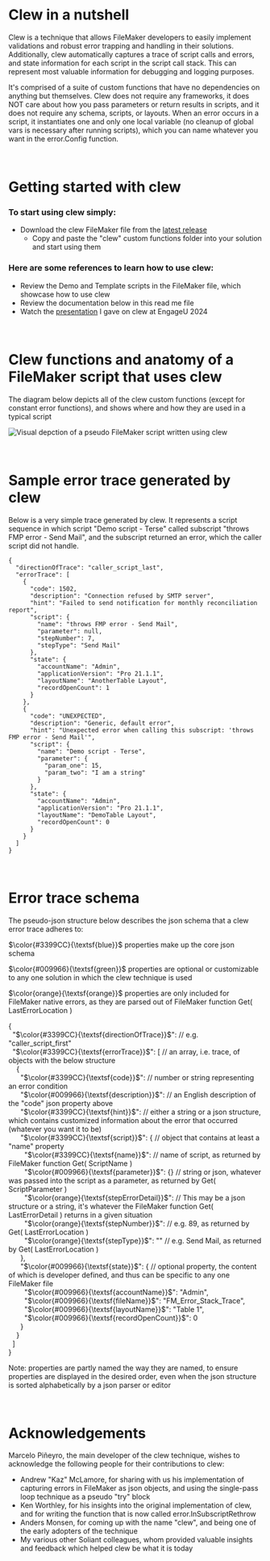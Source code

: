 # Clew in a nutshell

Clew is a technique that allows FileMaker developers to easily implement validations and robust error trapping and handling in their solutions. Additionally, clew automatically captures a trace of script calls and errors, and state information for each script in the script call stack. This can represent most valuable information for debugging and logging purposes.

It's comprised of a suite of custom functions that have no dependencies on anything but themselves. Clew does not require any frameworks, it does NOT care about how you pass parameters or return results in scripts, and it does not require any schema, scripts, or layouts. When an error occurs in a script, it instantiates one and only one local variable (no cleanup of global vars is necessary after running scripts), which you can name whatever you want in the error.Config function.

<br>

# Getting started with clew

### To start using clew simply:

- Download the clew FileMaker file from the [latest release](https://github.com/soliantconsulting/clew/releases)
  - Copy and paste the "clew" custom functions folder into your solution and start using them

### Here are some references to learn how to use clew:

- Review the Demo and Template scripts in the FileMaker file, which showcase how to use clew
- Review the documentation below in this read me file
- Watch the [presentation](https://youtu.be/d4N7d0Kdxqs?si=o2sMZicN_oNEzbwz) I gave on clew at EngageU 2024

<br>

# Clew functions and anatomy of a FileMaker script that uses clew

The diagram below depicts all of the clew custom functions (except for constant error functions), and shows where and how they are used in a typical script

![Visual depction of a pseudo FileMaker script written using clew](clew_visual_explanation.png)

<br>

# Sample error trace generated by clew

Below is a very simple trace generated by clew. It represents a script sequence in which script "Demo script - Terse" called subscript "throws FMP error - Send Mail", and the subscript returned an error, which the caller script did not handle.

    {
      "directionOfTrace": "caller_script_last",
      "errorTrace": [
        {
          "code": 1502,
          "description": "Connection refused by SMTP server",
          "hint": "Failed to send notification for monthly reconciliation report",
          "script": {
            "name": "throws FMP error - Send Mail",
            "parameter": null,
            "stepNumber": 7,
            "stepType": "Send Mail"
          },
          "state": {
            "accountName": "Admin",
            "applicationVersion": "Pro 21.1.1",
            "layoutName": "AnotherTable Layout",
            "recordOpenCount": 1
          }
        },
        {
          "code": "UNEXPECTED",
          "description": "Generic, default error",
          "hint": "Unexpected error when calling this subscript: 'throws FMP error - Send Mail'",
          "script": {
            "name": "Demo script - Terse",
            "parameter": {
              "param_one": 15,
              "param_two": "I am a string"
            }
          },
          "state": {
            "accountName": "Admin",
            "applicationVersion": "Pro 21.1.1",
            "layoutName": "DemoTable Layout",
            "recordOpenCount": 0
          }
        }
      ]
    }

<br>

# Error trace schema

The pseudo-json structure below describes the json schema that a clew error trace adheres to:

$\color{#3399CC}{\textsf{blue}}$ properties make up the core json schema

$\color{#009966}{\textsf{green}}$ properties are optional or customizable to any one solution in which the clew technique is used

$\color{orange}{\textsf{orange}}$ properties are only included for FileMaker native errors, as they are parsed out of FileMaker function Get( LastErrorLocation )

{  
&nbsp;&nbsp;"$\color{#3399CC}{\textsf{directionOfTrace}}$": // e.g. "caller_script_first"  
&nbsp;&nbsp;"$\color{#3399CC}{\textsf{errorTrace}}$": [ // an array, i.e. trace, of objects with the below structure  
&nbsp;&nbsp;&nbsp;&nbsp;{  
&nbsp;&nbsp;&nbsp;&nbsp;&nbsp;&nbsp;"$\color{#3399CC}{\textsf{code}}$": // number or string representing an error condition  
&nbsp;&nbsp;&nbsp;&nbsp;&nbsp;&nbsp;"$\color{#009966}{\textsf{description}}$": // an English description of the "code" json property above  
&nbsp;&nbsp;&nbsp;&nbsp;&nbsp;&nbsp;"$\color{#3399CC}{\textsf{hint}}$": // either a string or a json structure, which contains customized information about the error that occurred (whatever you want it to be)  
&nbsp;&nbsp;&nbsp;&nbsp;&nbsp;&nbsp;"$\color{#3399CC}{\textsf{script}}$": { // object that contains at least a "name" property  
&nbsp;&nbsp;&nbsp;&nbsp;&nbsp;&nbsp;&nbsp;&nbsp;"$\color{#3399CC}{\textsf{name}}$": // name of script, as returned by FileMaker function Get( ScriptName )  
&nbsp;&nbsp;&nbsp;&nbsp;&nbsp;&nbsp;&nbsp;&nbsp;"$\color{#009966}{\textsf{parameter}}$": {} // string or json, whatever was passed into the script as a parameter, as returned by Get( ScriptParameter )  
&nbsp;&nbsp;&nbsp;&nbsp;&nbsp;&nbsp;&nbsp;&nbsp;"$\color{orange}{\textsf{stepErrorDetail}}$": \// This may be a json structure or a string, it's whatever the FileMaker function Get( LastErrorDetail ) returns in a given situation  
&nbsp;&nbsp;&nbsp;&nbsp;&nbsp;&nbsp;&nbsp;&nbsp;"$\color{orange}{\textsf{stepNumber}}$": \// e.g. 89, as returned by Get( LastErrorLocation )  
&nbsp;&nbsp;&nbsp;&nbsp;&nbsp;&nbsp;&nbsp;&nbsp;"$\color{orange}{\textsf{stepType}}$": ""  \// e.g. Send Mail, as returned by Get( LastErrorLocation )  
&nbsp;&nbsp;&nbsp;&nbsp;&nbsp;&nbsp;},  
&nbsp;&nbsp;&nbsp;&nbsp;&nbsp;&nbsp;"$\color{#009966}{\textsf{state}}$": \{ \// optional property, the content of which is developer defined, and thus can be specific to any one FileMaker file  
&nbsp;&nbsp;&nbsp;&nbsp;&nbsp;&nbsp;&nbsp;&nbsp;"$\color{#009966}{\textsf{accountName}}$": "Admin",  
&nbsp;&nbsp;&nbsp;&nbsp;&nbsp;&nbsp;&nbsp;&nbsp;"$\color{#009966}{\textsf{fileName}}$": "FM_Error_Stack_Trace",  
&nbsp;&nbsp;&nbsp;&nbsp;&nbsp;&nbsp;&nbsp;&nbsp;"$\color{#009966}{\textsf{layoutName}}$": "Table 1",  
&nbsp;&nbsp;&nbsp;&nbsp;&nbsp;&nbsp;&nbsp;&nbsp;"$\color{#009966}{\textsf{recordOpenCount}}$": 0  
&nbsp;&nbsp;&nbsp;&nbsp;&nbsp;&nbsp;}  
&nbsp;&nbsp;&nbsp;&nbsp;}  
&nbsp;&nbsp;]  
}  

Note: properties are partly named the way they are named, to ensure properties are displayed in the desired order, even when the json structure is sorted alphabetically by a json parser or editor

<br>

# Acknowledgements

Marcelo Piñeyro, the main developer of the clew technique, wishes to acknowledge the following people for their contributions to clew:

- Andrew "Kaz" McLamore, for sharing with us his implementation of capturing errors in FileMaker as json objects, and using the single-pass loop technique as a pseudo "try" block
- Ken Worthley, for his insights into the original implementation of clew, and for writing the function that is now called error.InSubscriptRethrow
- Anders Monsen, for coming up with the name "clew", and being one of the early adopters of the technique
- My various other Soliant colleagues, whom provided valuable insights and feedback which helped clew be what it is today